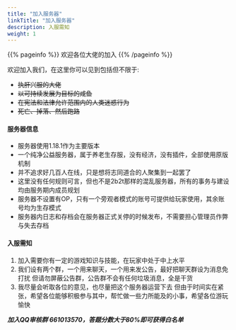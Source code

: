 ```yaml
---
title: "加入服务器"
linkTitle: "加入服务器"
description: 入服需知
weight: 1
---
```


{{% pageinfo %}}
欢迎各位大佬的加入
{{% /pageinfo %}}

欢迎加入我们，在这里你可以见到包括但不限于:
- ~~执肝兴服的大佬~~
- ~~以可持续发展为目标的咸鱼~~
- ~~在宪法和法律允许范围内的人类迷惑行为~~
- ~~死亡、掉落、然后跑路~~

#### 服务器信息

- 服务器使用1.18.1作为主要版本
- 一个纯净公益服务器，属于养老生存服，没有经济，没有插件，全部使用原版机制
- 并不追求好几百人在线，只是想将志同道合的人聚集到一起罢了
- 这里没有任何规则可言，但也不是2b2t那样的混乱服务器，所有的事务与建设均由服务期内成员规划
- 服务器不设置有OP，只有一个旁观者模式的账号可提供给玩家使用，其余账号均为生存模式
- 服务器内日志和存档会在服务器正式关停的时候发布，不需要担心管理员作弊与失去存档

#### 入服需知

1. 加入需要你有一定的游戏知识与技能，在玩家中处于中上水平
2. 我们设有两个群，一个用来聊天，一个用来发公告，最好把聊天群设为消息免打扰
   但请勿屏蔽公告群，公告群不会有任何垃圾消息，全是干货
3. 我尽量会听取各位的意见，也尽量把这个服务器运营下去
   但由于时间实在紧张，希望各位能够积极参与其中，帮忙做一些力所能及的小事，希望各位游玩愉快

***加入QQ审核群 661013570，答题分数大于80%即可获得白名单***

